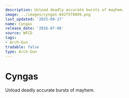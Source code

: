 ```yaml
---
description: Unload deadly accurate bursts of mayhem.
image: ../images/cyngas-842f5f0899.png
last_updated: '2025-09-17'
name: Cyngas
release_date: '2016-07-08'
source: WFCD
tags:
- Arch-Gun
tradable: false
type: Arch-Gun
---
```


# Cyngas

Unload deadly accurate bursts of mayhem.


